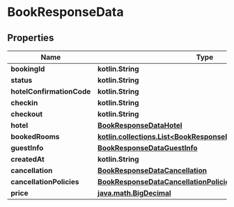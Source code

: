 
# BookResponseData

## Properties
Name | Type | Description | Notes
------------ | ------------- | ------------- | -------------
**bookingId** | **kotlin.String** |  |  [optional]
**status** | **kotlin.String** |  |  [optional]
**hotelConfirmationCode** | **kotlin.String** |  |  [optional]
**checkin** | **kotlin.String** |  |  [optional]
**checkout** | **kotlin.String** |  |  [optional]
**hotel** | [**BookResponseDataHotel**](BookResponseDataHotel.md) |  |  [optional]
**bookedRooms** | [**kotlin.collections.List&lt;BookResponseDataBookedRoomsInner&gt;**](BookResponseDataBookedRoomsInner.md) |  |  [optional]
**guestInfo** | [**BookResponseDataGuestInfo**](BookResponseDataGuestInfo.md) |  |  [optional]
**createdAt** | **kotlin.String** |  |  [optional]
**cancellation** | [**BookResponseDataCancellation**](BookResponseDataCancellation.md) |  |  [optional]
**cancellationPolicies** | [**BookResponseDataCancellationPolicies**](BookResponseDataCancellationPolicies.md) |  |  [optional]
**price** | [**java.math.BigDecimal**](java.math.BigDecimal.md) |  |  [optional]



